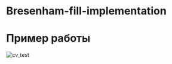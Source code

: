 # Bresenham-fill-implementation

# Пример работы

![cv_test](https://user-images.githubusercontent.com/30158581/94713276-36b60700-0353-11eb-919f-2803c3bf621f.gif)
